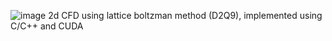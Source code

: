 ![image](https://github.com/user-attachments/assets/2b8d69d0-49be-468b-81dd-cb4c3a2f6635)
2d CFD using lattice boltzman method (D2Q9), implemented using C/C++ and CUDA
